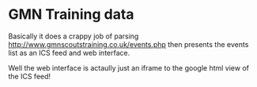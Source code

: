 GMN Training data
=================

Basically it does a crappy job of parsing http://www.gmnscoutstraining.co.uk/events.php then presents the events list as an ICS feed and web interface.

Well the web interface is actaully just an iframe to the google html view of the ICS feed!
